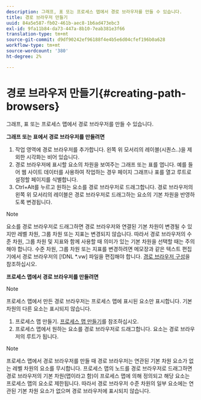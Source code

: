 ```yaml
---
description: 그래프, 표 또는 프로세스 맵에서 경로 브라우저를 만들 수 있습니다.
title: 경로 브라우저 만들기
uuid: 84a5e587-fb02-461b-aec8-1b6ad473ebc3
exl-id: 9fa11b84-da73-447a-8b10-7eab381e3f66
translation-type: tm+mt
source-git-commit: d9df90242ef96188f4e4b5e6d04cfef196b0a628
workflow-type: tm+mt
source-wordcount: '380'
ht-degree: 2%

---
```


# 경로 브라우저 만들기{#creating-path-browsers}

그래프, 표 또는 프로세스 맵에서 경로 브라우저를 만들 수 있습니다.

**그래프 또는 표에서 경로 브라우저를 만들려면**

1. 작업 영역에 경로 브라우저를 추가합니다. 왼쪽 위 모서리의 레이블(시퀀스..)을 제외한 시각화는 비어 있습니다.
1. 경로 브라우저에 표시할 요소의 차원을 보여주는 그래프 또는 표를 엽니다. 예를 들어 웹 사이트 데이터를 사용하여 작업하는 경우 페이지 그래프나 표를 열고 루트로 설정할 페이지를 식별합니다.
1. Ctrl+Alt를 누르고 원하는 요소를 경로 브라우저로 드래그합니다. 경로 브라우저의 왼쪽 위 모서리의 레이블은 경로 브라우저로 드래그하는 요소의 기본 차원을 반영하도록 변경됩니다.

>[!NOTE]
>
>요소를 경로 브라우저로 드래그하면 경로 브라우저와 연결된 기본 차원이 변경될 수 있지만 레벨 차원, 그룹 차원 또는 지표는 변경되지 않습니다. 따라서 경로 브라우저의 수준 차원, 그룹 차원 및 지표와 함께 사용할 때 의미가 있는 기본 차원을 선택할 때는 주의해야 합니다. 수준 차원, 그룹 차원 또는 지표를 변경하려면 메모장과 같은 텍스트 편집기에서 경로 브라우저의 [!DNL *.vw] 파일을 편집해야 합니다. [경로 브라우저 구성](../../../../home/c-get-started/c-intf-anlys-ftrs/t-config-path-brwsr.md#task-bbb3ddaa140a414f984b697c2b8202a3)을 참조하십시오.

**프로세스 맵에서 경로 브라우저를 만들려면**

>[!NOTE]
>
>프로세스 맵에서 만든 경로 브라우저는 프로세스 맵에 표시된 요소만 표시합니다. 기본 차원의 다른 요소는 표시되지 않습니다.

1. 프로세스 맵 만들기. [프로세스 맵 만들기](../../../../home/c-get-started/c-analysis-vis/c-proc-maps/c-create-proc-maps.md#concept-daf5b14dae7a442191611b1b9c1122bf)를 참조하십시오.
1. 프로세스 맵에서 원하는 요소를 경로 브라우저로 드래그합니다. 요소는 경로 브라우저의 루트가 됩니다.

>[!NOTE]
>
>프로세스 맵에서 경로 브라우저를 만들 때 경로 브라우저는 연관된 기본 차원 요소가 없는 레벨 차원의 요소를 무시합니다. 프로세스 맵의 노드를 경로 브라우저로 드래그하면 경로 브라우저의 기본 차원(맵이라고 함)이 프로세스 맵에 의해 정의되고 해당 요소는 프로세스 맵의 요소로 제한됩니다. 따라서 경로 브라우저 수준 차원의 일부 요소에는 연관된 기본 차원 요소가 없으며 경로 브라우저에 표시되지 않습니다.
